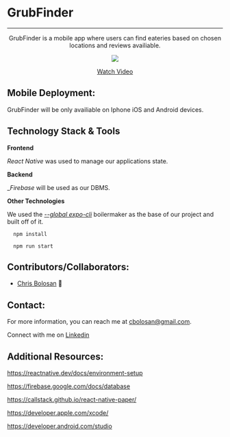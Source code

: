 # GrubFinder

<hr />
<p align='center'>GrubFinder is a mobile app where users can find eateries based on chosen locations and reviews availiable.</p>

</p>
<p align='center'><a href="https://www.loom.com/share/5260adb11dc940859fe703a00bf76049"> <img style="max-width:300px" src="https://cdn.loom.com/sessions/thumbnails/5260adb11dc940859fe703a00bf76049-with-play.gif"> </br> <p align='center'> Watch Video</p> </a> </p>

## Mobile Deployment:

GrubFinder will be only availiable on Iphone iOS and Android devices.

## Technology Stack & Tools 

**Frontend**

_React Native_ was used to manage our applications state.

**Backend**

__Firebase_ will be used as our DBMS. 

**Other Technologies**

We used the [_--global expo-cli_](https://docs.expo.dev/) boilermaker as the base of our project and built off of it.

```
  npm install
```

```
  npm run start
```
## Contributors/Collaborators:

* [Chris Bolosan](https://github.com/chrisbolosan) 📖

## Contact:

For more information, you can reach me at <cbolosan@gmail.com>.

Connect with me on <a href="www.linkedin.com/in/chrisbolosan">Linkedin</a>



## Additional Resources:

https://reactnative.dev/docs/environment-setup

https://firebase.google.com/docs/database

https://callstack.github.io/react-native-paper/

https://developer.apple.com/xcode/

https://developer.android.com/studio

